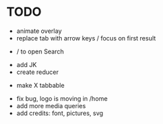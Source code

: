 # TODO

- animate overlay
- replace tab with arrow keys / focus on first result
<!-- - ESC to close overlay -->
- / to open Search
<!-- - Add React Router -->
- add JK
- create reducer
<!-- - fix hover cursor over link in overlay -->
- make X tabbable
<!-- - header fixed -->
- fix bug, logo is moving in /home
- add more media queries
- add credits: font, pictures, svg